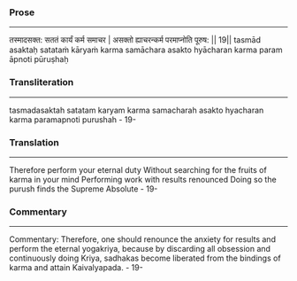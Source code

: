 ### Prose 
 --- 
तस्मादसक्त: सततं कार्यं कर्म समाचर |
असक्तो ह्याचरन्कर्म परमाप्नोति पूरुष: || 19||
tasmād asaktaḥ satataṁ kāryaṁ karma samāchara
asakto hyācharan karma param āpnoti pūruṣhaḥ

### Transliteration 
 --- 
tasmadasaktah satatam karyam karma samacharah asakto hyacharan karma paramapnoti purushah - 19-

### Translation 
 --- 
Therefore perform your eternal duty Without searching for the fruits of karma in your mind Performing work with results renounced Doing so the purush finds the Supreme Absolute - 19-

### Commentary 
 --- 
Commentary: Therefore, one should renounce the anxiety for results and perform the eternal yogakriya, because by discarding all obsession and continuously doing Kriya, sadhakas become liberated from the bindings of karma and attain Kaivalyapada. - 19-